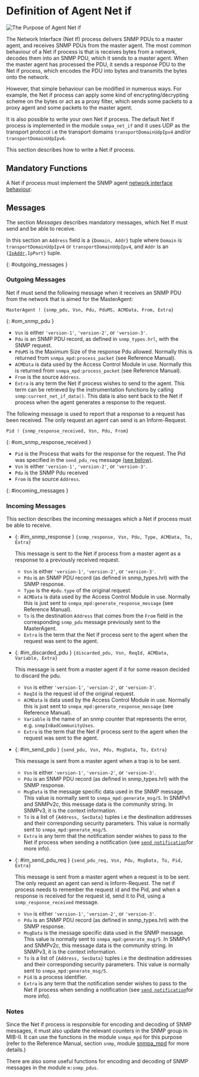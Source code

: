 <!--
%CopyrightBegin%

Copyright Ericsson AB 2023-2024. All Rights Reserved.

Licensed under the Apache License, Version 2.0 (the "License");
you may not use this file except in compliance with the License.
You may obtain a copy of the License at

    http://www.apache.org/licenses/LICENSE-2.0

Unless required by applicable law or agreed to in writing, software
distributed under the License is distributed on an "AS IS" BASIS,
WITHOUT WARRANTIES OR CONDITIONS OF ANY KIND, either express or implied.
See the License for the specific language governing permissions and
limitations under the License.

%CopyrightEnd%
-->
# Definition of Agent Net if

![The Purpose of Agent Net if](assets/snmp_agent_netif_1.gif "The Purpose of Agent Net if")

The Network Interface (Net If) process delivers SNMP PDUs to a master agent, and
receives SNMP PDUs from the master agent. The most common behaviour of a Net if
process is that is receives bytes from a network, decodes them into an SNMP PDU,
which it sends to a master agent. When the master agent has processed the PDU,
it sends a response PDU to the Net if process, which encodes the PDU into bytes
and transmits the bytes onto the network.

However, that simple behaviour can be modified in numerous ways. For example,
the Net if process can apply some kind of encrypting/decrypting scheme on the
bytes or act as a proxy filter, which sends some packets to a proxy agent and
some packets to the master agent.

It is also possible to write your own Net if process. The default Net if process
is implemented in the module `snmpa_net_if` and it uses UDP as the transport
protocol i.e the transport domains `transportDomainUdpIpv4` and/or
`transportDomainUdpIpv6`.

This section describes how to write a Net if process.

## Mandatory Functions

A Net if process must implement the SNMP agent
[network interface behaviour](`m:snmpa_network_interface`).

## Messages

The section _Messages_ describes mandatory messages, which Net If must send and
be able to receive.

In this section an `Address` field is a `{Domain, Addr}` tuple where `Domain` is
`transportDomainUdpIpv4` or `transportDomainUdpIpv4`, and `Addr` is an
`{`[`IpAddr`](`t:inet:ip_address/0`)`,IpPort}` tuple.

[](){: #outgoing_messages }

### Outgoing Messages

Net if must send the following message when it receives an SNMP PDU from the
network that is aimed for the MasterAgent:

```text
MasterAgent ! {snmp_pdu, Vsn, Pdu, PduMS, ACMData, From, Extra}
```

{: #om_snmp_pdu }

- `Vsn` is either `'version-1'`, `'version-2'`, or `'version-3'`.
- `Pdu` is an SNMP PDU record, as defined in `snmp_types.hrl`, with the SNMP
  request.
- `PduMS` is the Maximum Size of the response Pdu allowed. Normally this is
  returned from `snmpa_mpd:process_packet` (see Reference Manual).
- `ACMData` is data used by the Access Control Module in use. Normally this is
  returned from `snmpa_mpd:process_packet` (see Reference Manual).
- `From` is the source `Address`.
- `Extra` is any term the Net if process wishes to send to the agent. This term
  can be retrieved by the instrumentation functions by calling
  `snmp:current_net_if_data()`. This data is also sent back to the Net if
  process when the agent generates a response to the request.

The following message is used to report that a response to a request has been
received. The only request an agent can send is an Inform-Request.

```text
Pid ! {snmp_response_received, Vsn, Pdu, From}
```

{: #om_snmp_response_received }

- `Pid` is the Process that waits for the response for the request. The Pid was
  specified in the `send_pdu_req` message
  [(see below)](snmp_agent_netif.md#im_send_pdu_req).
- `Vsn` is either `'version-1'`, `'version-2'`, or `'version-3'`.
- `Pdu` is the SNMP Pdu received
- `From` is the source `Address`.

[](){: #incoming_messages }

### Incoming Messages

This section describes the incoming messages which a Net if process must be able
to receive.

- [](){: #im_snmp_response }
  `{snmp_response, Vsn, Pdu, Type, ACMData, To, Extra}`

  This message is sent to the Net if process from a master agent as a response
  to a previously received request.

  - `Vsn` is either `'version-1'`, `'version-2'`, or `'version-3'`.
  - `Pdu` is an SNMP PDU record (as defined in snmp_types.hrl) with the SNMP
    response.
  - `Type` is the `#pdu.type` of the original request.
  - `ACMData` is data used by the Access Control Module in use. Normally this is
    just sent to `snmpa_mpd:generate_response_message` (see Reference Manual).
  - `To` is the destination `Address` that comes from the `From` field in the
    corresponding `snmp_pdu` message previously sent to the MasterAgent.
  - `Extra` is the term that the Net if process sent to the agent when the
    request was sent to the agent.

- [](){: #im_discarded_pdu }
  `{discarded_pdu, Vsn, ReqId, ACMData, Variable, Extra}`

  This message is sent from a master agent if it for some reason decided to
  discard the pdu.

  - `Vsn` is either `'version-1'`, `'version-2'`, or `'version-3'`.
  - `ReqId` is the request id of the original request.
  - `ACMData` is data used by the Access Control Module in use. Normally this is
    just sent to `snmpa_mpd:generate_response_message` (see Reference Manual).
  - `Variable` is the name of an snmp counter that represents the error, e.g.
    `snmpInBadCommunityUses`.
  - `Extra` is the term that the Net if process sent to the agent when the
    request was sent to the agent.

- [](){: #im_send_pdu } `{send_pdu, Vsn, Pdu, MsgData, To, Extra}`

  This message is sent from a master agent when a trap is to be sent.

  - `Vsn` is either `'version-1'`, `'version-2'`, or `'version-3'`.
  - `Pdu` is an SNMP PDU record (as defined in snmp_types.hrl) with the SNMP
    response.
  - `MsgData` is the message specific data used in the SNMP message. This value
    is normally sent to `snmpa_mpd:generate_msg/5`. In SNMPv1 and SNMPv2c,
    this message data is the community string. In SNMPv3, it is the context
    information.
  - `To` is a list of `{Address, SecData}` tuples i.e the destination addresses
    and their corresponding security parameters. This value is normally sent to
    `snmpa_mpd:generate_msg/5`.
  - `Extra` is any term that the notification sender wishes to pass to the Net
    if process when sending a notification (see
    [`send notification`](`snmpa:send_notification2/3`)for more info).

- [](){: #im_send_pdu_req } `{send_pdu_req, Vsn, Pdu, MsgData, To, Pid, Extra}`

  This message is sent from a master agent when a request is to be sent. The
  only request an agent can send is Inform-Request. The net if process needs to
  remember the request id and the Pid, and when a response is received for the
  request id, send it to Pid, using a `snmp_response_received` message.

  - `Vsn` is either `'version-1'`, `'version-2'`, or `'version-3'`.
  - `Pdu` is an SNMP PDU record (as defined in snmp_types.hrl) with the SNMP
    response.
  - `MsgData` is the message specific data used in the SNMP message. This value
    is normally sent to `snmpa_mpd:generate_msg/5`. In SNMPv1 and SNMPv2c,
    this message data is the community string. In SNMPv3, it is the context
    information.
  - `To` is a list of `{Address, SecData}` tuples i.e the destination addresses
    and their corresponding security parameters. This value is normally sent to
    `snmpa_mpd:generate_msg/5`.
  - `Pid` is a process identifier.
  - `Extra` is any term that the notification sender wishes to pass to the Net
    if process when sending a notification (see
    [`send notification`](`snmpa:send_notification2/3`)for more info).

### Notes

Since the Net if process is responsible for encoding and decoding of SNMP
messages, it must also update the relevant counters in the SNMP group in MIB-II.
It can use the functions in the module `snmpa_mpd` for this purpose (refer to
the Reference Manual, section `snmp`, module [snmpa_mpd](`m:snmp_pdus`) for more
details.)

There are also some useful functions for encoding and decoding of SNMP messages
in the module `m:snmp_pdus`.
